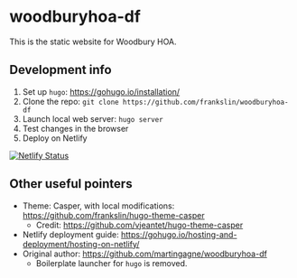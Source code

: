 # woodburyhoa-df

This is the static website for Woodbury HOA.

## Development info

1. Set up `hugo`: https://gohugo.io/installation/
2. Clone the repo: `git clone https://github.com/frankslin/woodburyhoa-df`
3. Launch local web server: `hugo server`
4. Test changes in the browser
5. Deploy on Netlify

[![Netlify Status](https://api.netlify.com/api/v1/badges/d61bc952-d391-41fd-998d-75c4dbc9136f/deploy-status)](https://app.netlify.com/sites/woodbury-hoa/deploys)

## Other useful pointers

* Theme: Casper, with local modifications: https://github.com/frankslin/hugo-theme-casper
  * Credit: https://github.com/vjeantet/hugo-theme-casper 
* Netlify deployment guide: https://gohugo.io/hosting-and-deployment/hosting-on-netlify/
* Original author: https://github.com/martingagne/woodburyhoa-df
  * Boilerplate launcher for `hugo` is removed.

